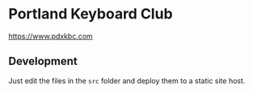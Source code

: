 # Portland Keyboard Club

https://www.pdxkbc.com

## Development

Just edit the files in the `src` folder and deploy them to a static site host.

